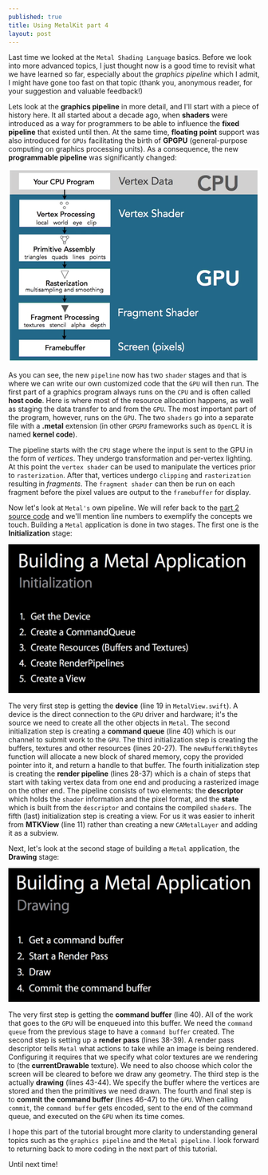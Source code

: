```yaml
---
published: true
title: Using MetalKit part 4
layout: post
---
```

Last time we looked at the `Metal Shading Language` basics. Before we look into more advanced topics, I just thought now is a good time to revisit what we have learned so far, especially about the _graphics pipeline_ which I admit, I might have gone too fast on that topic (thank you, anonymous reader, for your suggestion and valuable feedback!)

Lets look at the __graphics pipeline__ in more detail, and I'll start with a piece of history here. It all started about a decade ago, when __shaders__ were introduced as a way for programmers to be able to influence the __fixed pipeline__ that existed until then. At the same time, __floating point__ support was also introduced for `GPUs` facilitating the birth of __GPGPU__ (general-purpose computing on graphics processing units). As a consequence, the new __programmable pipeline__ was significantly changed:

![alt text](https://github.com/Swiftor/Metal/raw/master/images/part4_1.png "1")

As you can see, the new `pipeline` now has two `shader` stages and that is where we can write our own customized code that the `GPU` will then run. The first part of a graphics program always runs on the `CPU` and is often called __host code__. Here is where most of the resource allocation happens, as well as staging the data transfer to and from the `GPU`. The most important part of the program, however, runs on the `GPU`. The two `shaders` go into a separate file with a __.metal__ extension (in other `GPGPU` frameworks such as `OpenCL` it is named __kernel code__). 

The pipeline starts with the `CPU` stage where the input is sent to the GPU in the form of _vertices_. They undergo transformation and per-vertex lighting. At this point the `vertex shader` can be used to manipulate the vertices prior to `rasterization`. After that, vertices undergo `clipping` and `rasterization` resulting in _fragments_. The `fragment shader` can then be run on each fragment before the pixel values are output to the `framebuffer` for display.

Now let's look at `Metal's` own pipeline. We will refer back to the [part 2 source code](https://github.com/Swiftor/Metal/tree/master/ch03) and we'll mention line numbers to exemplify the concepts we touch. Building a `Metal` application is done in two stages. The first one is the __Initialization__ stage:

![alt text](https://github.com/Swiftor/Metal/raw/master/images/part4_2.png "2")

The very first step is getting the __device__ (line 19 in `MetalView.swift`). A device is the direct connection to the `GPU` driver and hardware; it's the source we need to create all the other objects in `Metal`. The second initialization step is creating a __command queue__ (line 40) which is our channel to submit work to the `GPU`. The third initialization step is creating the buffers, textures and other resources (lines 20-27). The `newBufferWithBytes` function will allocate a new block of shared memory, copy the provided pointer into it, and return a handle to that buffer. The fourth initialization step is creating the __render pipeline__ (lines 28-37) which is a chain of steps that start with taking vertex data from one end and producing a rasterized image on the other end. The pipeline consists of two elements: the __descriptor__ which holds the `shader` information and the pixel format, and the __state__ which is built from the `descriptor` and contains the compiled `shaders`. The fifth (last) initialization step is creating a view. For us it was easier to inherit from __MTKView__ (line 11) rather than creating a new `CAMetalLayer` and adding it as a subview.

Next, let's look at the second stage of building a `Metal` application, the __Drawing__ stage:

![alt text](https://github.com/Swiftor/Metal/raw/master/images/part4_3.png "3")

The very first step is getting the __command buffer__ (line 40). All of the work that goes to the `GPU` will be enqueued into this buffer. We need the `command queue` from the previous stage to have a `command buffer` created. The second step is setting up a __render pass__ (lines 38-39). A render pass descriptor tells `Metal` what actions to take while an image is being rendered. Configuring it requires that we specify what color textures are we rendering to (the __currentDrawable__ texture). We need to also choose which color the screen will be cleared to before we draw any geometry. The third step is the actually __drawing__ (lines 43-44). We specify the buffer where the vertices are stored and then the primitives we need drawn. The fourth and final step is to __commit the command buffer__ (lines 46-47) to the `GPU`. When calling `commit`, the `command buffer` gets encoded, sent to the end of the command queue, and executed on the `GPU` when its time comes.

I hope this part of the tutorial brought more clarity to understanding general topics such as the `graphics pipeline` and the `Metal pipeline`. I look forward to returning back to more coding in the next part of this tutorial.

Until next time!